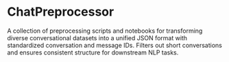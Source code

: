 # ChatPreprocessor
A collection of preprocessing scripts and notebooks for transforming diverse conversational datasets into a unified JSON format with standardized conversation and message IDs. Filters out short conversations and ensures consistent structure for downstream NLP tasks.

